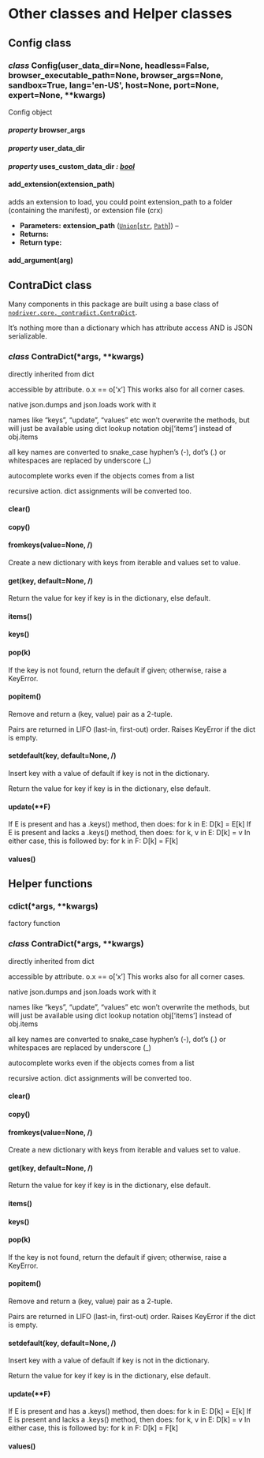 # Other classes and Helper classes

## Config class

### *class* Config(user_data_dir=None, headless=False, browser_executable_path=None, browser_args=None, sandbox=True, lang='en-US', host=None, port=None, expert=None, \*\*kwargs)

Config object

#### *property* browser_args

#### *property* user_data_dir

#### *property* uses_custom_data_dir *: [bool](https://docs.python.org/3/library/functions.html#bool)*

#### add_extension(extension_path)

adds an extension to load, you could point extension_path
to a folder (containing the manifest), or extension file (crx)

* **Parameters:**
  **extension_path** ([`Union`](https://docs.python.org/3/library/typing.html#typing.Union)[[`str`](https://docs.python.org/3/library/stdtypes.html#str), [`Path`](https://docs.python.org/3/library/pathlib.html#pathlib.Path)]) – 
* **Returns:**
* **Return type:**

#### add_argument(arg)

## ContraDict class

Many components in this package are built using a
base class of [`nodriver.core._contradict.ContraDict`](#id0).

It’s nothing more than a dictionary which has attribute access AND
is JSON serializable.

### *class* ContraDict(\*args, \*\*kwargs)

directly inherited from dict

accessible by attribute. o.x == o[‘x’]
This works also for all corner cases.

native json.dumps and json.loads work with it

names like “keys”, “update”, “values” etc won’t overwrite the methods,
but will just be available using dict lookup notation obj[‘items’] instead of obj.items

all key names are converted to snake_case
hyphen’s (-), dot’s (.) or whitespaces are replaced by underscore (_)

autocomplete works even if the objects comes from a list

recursive action. dict assignments will be converted too.

#### clear()

#### copy()

#### fromkeys(value=None, /)

Create a new dictionary with keys from iterable and values set to value.

#### get(key, default=None, /)

Return the value for key if key is in the dictionary, else default.

#### items()

#### keys()

#### pop(k)

If the key is not found, return the default if given; otherwise,
raise a KeyError.

#### popitem()

Remove and return a (key, value) pair as a 2-tuple.

Pairs are returned in LIFO (last-in, first-out) order.
Raises KeyError if the dict is empty.

#### setdefault(key, default=None, /)

Insert key with a value of default if key is not in the dictionary.

Return the value for key if key is in the dictionary, else default.

#### update(\*\*F)

If E is present and has a .keys() method, then does:  for k in E: D[k] = E[k]
If E is present and lacks a .keys() method, then does:  for k, v in E: D[k] = v
In either case, this is followed by: for k in F:  D[k] = F[k]

#### values()

## Helper functions

### cdict(\*args, \*\*kwargs)

factory function

### *class* ContraDict(\*args, \*\*kwargs)

directly inherited from dict

accessible by attribute. o.x == o[‘x’]
This works also for all corner cases.

native json.dumps and json.loads work with it

names like “keys”, “update”, “values” etc won’t overwrite the methods,
but will just be available using dict lookup notation obj[‘items’] instead of obj.items

all key names are converted to snake_case
hyphen’s (-), dot’s (.) or whitespaces are replaced by underscore (_)

autocomplete works even if the objects comes from a list

recursive action. dict assignments will be converted too.

#### clear()

#### copy()

#### fromkeys(value=None, /)

Create a new dictionary with keys from iterable and values set to value.

#### get(key, default=None, /)

Return the value for key if key is in the dictionary, else default.

#### items()

#### keys()

#### pop(k)

If the key is not found, return the default if given; otherwise,
raise a KeyError.

#### popitem()

Remove and return a (key, value) pair as a 2-tuple.

Pairs are returned in LIFO (last-in, first-out) order.
Raises KeyError if the dict is empty.

#### setdefault(key, default=None, /)

Insert key with a value of default if key is not in the dictionary.

Return the value for key if key is in the dictionary, else default.

#### update(\*\*F)

If E is present and has a .keys() method, then does:  for k in E: D[k] = E[k]
If E is present and lacks a .keys() method, then does:  for k, v in E: D[k] = v
In either case, this is followed by: for k in F:  D[k] = F[k]

#### values()
